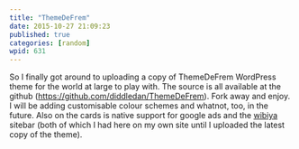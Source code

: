 ```yaml
---
title: "ThemeDeFrem"
date: 2015-10-27 21:09:23
published: true
categories: [random]
wpid: 631
---
```


So I finally got around to uploading a copy of ThemeDeFrem WordPress theme for the world at large to play with. The source is all available at the github (<https://github.com/diddledan/ThemeDeFrem>). Fork away and enjoy. I will be adding customisable colour schemes and whatnot, too, in the future. Also on the cards is native support for google ads and the [wibiya](https://web.archive.org/web/20171109001528/http://www.wibiya.com/) sitebar (both of which I had here on my own site until I uploaded the latest copy of the theme).